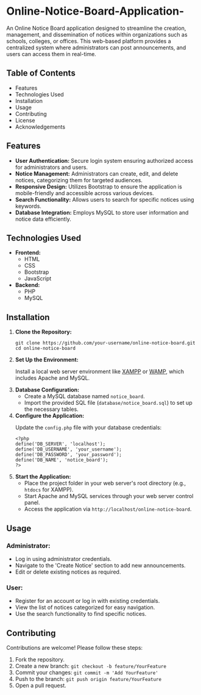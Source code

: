 # Online-Notice-Board-Application-
<p>An Online Notice Board application designed to streamline the creation, management, and dissemination of notices within organizations such as schools, colleges, or offices. This web-based platform provides a centralized system where administrators can post announcements, and users can access them in real-time.</p>
 <h2>Table of Contents</h2>
        <ul>
            <li>Features</a></li>
            <li>Technologies Used</a></li>
            <li>Installation</a></li>
            <li>Usage</a></li>
            <li>Contributing</a></li>
            <li>License</a></li>
            <li>Acknowledgements</a></li>
        </ul>
<h2 id="features">Features</h2>
        <ul>
            <li><strong>User Authentication:</strong> Secure login system ensuring authorized access for administrators and users.</li>
            <li><strong>Notice Management:</strong> Administrators can create, edit, and delete notices, categorizing them for targeted audiences.</li>
            <li><strong>Responsive Design:</strong> Utilizes Bootstrap to ensure the application is mobile-friendly and accessible across various devices.</li>
            <li><strong>Search Functionality:</strong> Allows users to search for specific notices using keywords.</li>
            <li><strong>Database Integration:</strong> Employs MySQL to store user information and notice data efficiently.</li>
        </ul>
<h2 id="technologies-used">Technologies Used</h2>
        <ul>
            <li><strong>Frontend:</strong>
                <ul>
                    <li>HTML</li>
                    <li>CSS</li>
                    <li>Bootstrap</li>
                    <li>JavaScript</li>
                </ul>
            </li>
            <li><strong>Backend:</strong>
                <ul>
                    <li>PHP</li>
                    <li>MySQL</li>
                </ul>
            </li>
        </ul>
<h2 id="installation">Installation</h2>
        <ol>
            <li><strong>Clone the Repository:</strong>
                <pre><code>git clone https://github.com/your-username/online-notice-board.git
cd online-notice-board</code></pre>
            </li>
            <li><strong>Set Up the Environment:</strong>
                <p>Install a local web server environment like <a href="https://www.apachefriends.org/index.html">XAMPP</a> or <a href="http://www.wampserver.com/en/">WAMP</a>, which includes Apache and MySQL.</p>
            </li>
            <li><strong>Database Configuration:</strong>
                <ul>
                    <li>Create a MySQL database named <code>notice_board</code>.</li>
                    <li>Import the provided SQL file (<code>database/notice_board.sql</code>) to set up the necessary tables.</li>
                </ul>
            </li>
            <li><strong>Configure the Application:</strong>
                <p>Update the <code>config.php</code> file with your database credentials:</p>
                <pre><code>&lt;?php
define('DB_SERVER', 'localhost');
define('DB_USERNAME', 'your_username');
define('DB_PASSWORD', 'your_password');
define('DB_NAME', 'notice_board');
?&gt;</code></pre>
            </li>
            <li><strong>Start the Application:</strong>
                <ul>
                    <li>Place the project folder in your web server's root directory (e.g., <code>htdocs</code> for XAMPP).</li>
                    <li>Start Apache and MySQL services through your web server control panel.</li>
                    <li>Access the application via <code>http://localhost/online-notice-board</code>.</li>
                </ul>
            </li>
        </ol>
        <h2 id="usage">Usage</h2>
        <h3>Administrator:</h3>
        <ul>
            <li>Log in using administrator credentials.</li>
            <li>Navigate to the 'Create Notice' section to add new announcements.</li>
            <li>Edit or delete existing notices as required.</li>
        </ul>
        <h3>User:</h3>
        <ul>
            <li>Register for an account or log in with existing credentials.</li>
            <li>View the list of notices categorized for easy navigation.</li>
            <li>Use the search functionality to find specific notices.</li>
        </ul>
 <h2 id="contributing">Contributing</h2>
        <p>Contributions are welcome! Please follow these steps:</p>
        <ol>
            <li>Fork the repository.</li>
            <li>Create a new branch: <code>git checkout -b feature/YourFeature</code></li>
            <li>Commit your changes: <code>git commit -m 'Add YourFeature'</code></li>
            <li>Push to the branch: <code>git push origin feature/YourFeature</code></li>
            <li>Open a pull request.</li>
        </ol>
